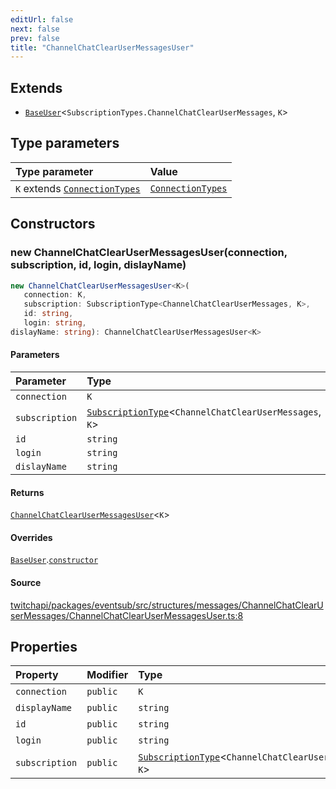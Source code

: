 ```yaml
---
editUrl: false
next: false
prev: false
title: "ChannelChatClearUserMessagesUser"
---
```


## Extends

- [`BaseUser`](BaseUser.md)\<`SubscriptionTypes.ChannelChatClearUserMessages`, `K`\>

## Type parameters

| Type parameter | Value |
| :------ | :------ |
| `K` extends [`ConnectionTypes`](../type-aliases/ConnectionTypes.md) | [`ConnectionTypes`](../type-aliases/ConnectionTypes.md) |

## Constructors

### new ChannelChatClearUserMessagesUser(connection, subscription, id, login, dislayName)

```ts
new ChannelChatClearUserMessagesUser<K>(
   connection: K, 
   subscription: SubscriptionType<ChannelChatClearUserMessages, K>, 
   id: string, 
   login: string, 
dislayName: string): ChannelChatClearUserMessagesUser<K>
```

#### Parameters

| Parameter | Type |
| :------ | :------ |
| `connection` | `K` |
| `subscription` | [`SubscriptionType`](../type-aliases/SubscriptionType.md)\<`ChannelChatClearUserMessages`, `K`\> |
| `id` | `string` |
| `login` | `string` |
| `dislayName` | `string` |

#### Returns

[`ChannelChatClearUserMessagesUser`](ChannelChatClearUserMessagesUser.md)\<`K`\>

#### Overrides

[`BaseUser`](BaseUser.md).[`constructor`](BaseUser.md#constructors)

#### Source

[twitchapi/packages/eventsub/src/structures/messages/ChannelChatClearUserMessages/ChannelChatClearUserMessagesUser.ts:8](https://github.com/pablornc/twitchapi//blob/b274026/packages/eventsub/src/structures/messages/ChannelChatClearUserMessages/ChannelChatClearUserMessagesUser.ts#L8)

## Properties

| Property | Modifier | Type | Inherited from |
| :------ | :------ | :------ | :------ |
| `connection` | `public` | `K` | [`BaseUser`](BaseUser.md).`connection` |
| `displayName` | `public` | `string` | [`BaseUser`](BaseUser.md).`displayName` |
| `id` | `public` | `string` | [`BaseUser`](BaseUser.md).`id` |
| `login` | `public` | `string` | [`BaseUser`](BaseUser.md).`login` |
| `subscription` | `public` | [`SubscriptionType`](../type-aliases/SubscriptionType.md)\<`ChannelChatClearUserMessages`, `K`\> | [`BaseUser`](BaseUser.md).`subscription` |

